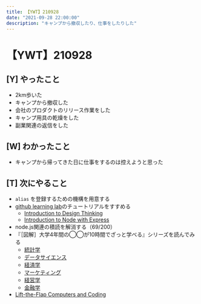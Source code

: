 ```yaml
---
title: 【YWT】210928
date: "2021-09-28 22:00:00"
description: "キャンプから撤収したり、仕事をしたりした"
---
```


# 【YWT】210928

## [Y] やったこと

- 2km歩いた
- キャンプから撤収した
- 会社のプロダクトのリリース作業をした
- キャンプ用具の乾燥をした
- 副業関連の返信をした

## [W] わかったこと

- キャンプから帰ってきた日に仕事をするのは控えようと思った

## [T] 次にやること

- `alias` を登録するための機構を用意する
- [github learning lab](https://lab.github.com/githubtraining)のチュートリアルをすすめる
  - [Introduction to Design Thinking](https://lab.github.com/githubtraining/introduction-to-design-thinking)
  - [Introduction to Node with Express](https://lab.github.com/everydeveloper/introduction-to-node-with-express)
- node.js関連の積読を解消する（69/200）
- 『［図解］大学4年間の◯◯が10時間でざっと学べる』シリーズを読んでみる
  - [統計学](https://www.amazon.co.jp/dp/B07PXB4NN9)
  - [データサイエンス](https://www.amazon.co.jp/dp/B07XNW3TQM)
  - [経済学](https://www.amazon.co.jp/dp/B01KNLFHH6)
  - [マーケティング](https://www.amazon.co.jp/dp/B07BNC2SV3)
  - [経営学](https://www.amazon.co.jp/dp/B071SKDF3L)
  - [金融学](https://www.amazon.co.jp/dp/B07BB6Z7FW)
- [Lift-the-Flap Computers and Coding](https://www.amazon.co.jp/dp/1409591514)

<!-- https://twitter.com/camomile_cafe/status/1442291575875256326?s=20 -->
